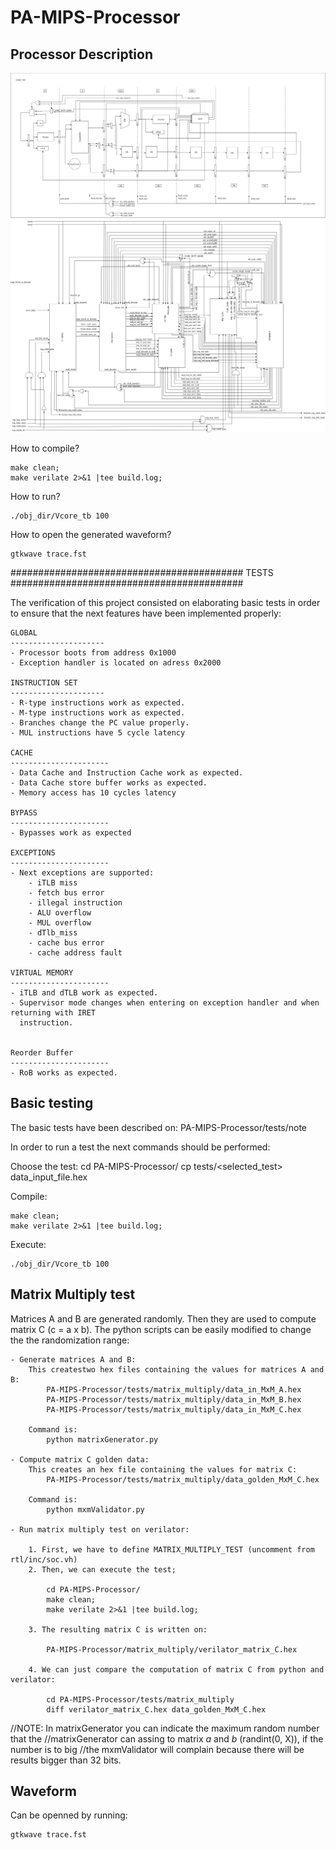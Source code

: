 # PA-MIPS-Processor

Processor Description
--------------------

![Processor Description](figures/PA-SCHEMATICS-core_top_paths_2.png)
![Core Top Description](figures/PA-SCHEMATICS-core_top.png)



How to compile?

    make clean; 
    make verilate 2>&1 |tee build.log; 

How to run?

    ./obj_dir/Vcore_tb 100

How to open the generated waveform?
    
    gtkwave trace.fst


##########################################
TESTS
##########################################

The verification of this project consisted on elaborating basic tests in order to ensure 
that the next features have been implemented properly:

    GLOBAL
    ---------------------
    - Processor boots from address 0x1000
    - Exception handler is located on adress 0x2000

    INSTRUCTION SET
    ---------------------
    - R-type instructions work as expected.
    - M-type instructions work as expected.
    - Branches change the PC value properly.
    - MUL instructions have 5 cycle latency

    CACHE
    ----------------------
    - Data Cache and Instruction Cache work as expected.
    - Data Cache store buffer works as expected.
    - Memory access has 10 cycles latency

    BYPASS
    ----------------------
    - Bypasses work as expected

    EXCEPTIONS
    ----------------------
    - Next exceptions are supported:
        - iTLB miss
        - fetch bus error  
        - illegal instruction
        - ALU overflow
        - MUL overflow
        - dTlb_miss        
        - cache bus error  
        - cache address fault

    VIRTUAL MEMORY
    ----------------------
    - iTLB and dTLB work as expected.
    - Supervisor mode changes when entering on exception handler and when returning with IRET
      instruction.


    Reorder Buffer
    ----------------------
    - RoB works as expected.


Basic testing
--------------------
The basic tests have been described on: PA-MIPS-Processor/tests/note

In order to run a test the next commands should be performed:

Choose the test:
    cd PA-MIPS-Processor/
    cp tests/<selected_test> data_input_file.hex


Compile:

    make clean; 
    make verilate 2>&1 |tee build.log; 

Execute:

    ./obj_dir/Vcore_tb 100


Matrix Multiply test
--------------------

Matrices A and B are generated randomly. Then they are used to compute matrix C (c = a x b). The python scripts
can be easily modified to change the the randomization range:

    - Generate matrices A and B:
        This createstwo hex files containing the values for matrices A and B: 
            PA-MIPS-Processor/tests/matrix_multiply/data_in_MxM_A.hex
            PA-MIPS-Processor/tests/matrix_multiply/data_in_MxM_B.hex
            PA-MIPS-Processor/tests/matrix_multiply/data_in_MxM_C.hex

        Command is:
            python matrixGenerator.py

    - Compute matrix C golden data:
        This creates an hex file containing the values for matrix C: 
            PA-MIPS-Processor/tests/matrix_multiply/data_golden_MxM_C.hex
        
        Command is:
            python mxmValidator.py

    - Run matrix multiply test on verilator:

        1. First, we have to define MATRIX_MULTIPLY_TEST (uncomment from rtl/inc/soc.vh)
        2. Then, we can execute the test;

            cd PA-MIPS-Processor/
            make clean; 
            make verilate 2>&1 |tee build.log;

        3. The resulting matrix C is written on:  
              
            PA-MIPS-Processor/matrix_multiply/verilator_matrix_C.hex

        4. We can just compare the computation of matrix C from python and verilator:
            
            cd PA-MIPS-Processor/tests/matrix_multiply
            diff verilator_matrix_C.hex data_golden_MxM_C.hex

//NOTE: In matrixGenerator you can indicate the maximum random number that the
//matrixGenerator can assing to matrix *a* and *b* (randint(0, X)), if the number is to big 
//the mxmValidator will complain because there will be results bigger than 32 bits.


Waveform
--------------------

Can be openned by running:
 
    gtkwave trace.fst


